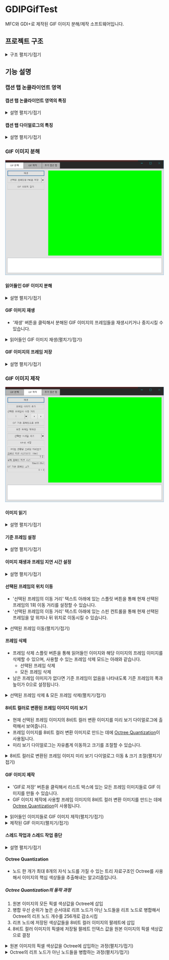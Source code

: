 # GDIPGifTest

MFC와 GDI+로 제작된 GIF 이미지 분해/제작 소프트웨어입니다.

## 프로젝트 구조

<details>
  <summary>구조 펼치기/접기</summary><br>

* GDIPGifTestDlg.h
  - 캡션 탭 다이얼로그(자식 비정형 다이얼로그)들을 관리하는 프로그램의 메인 다이얼로그입니다.
* GifDasmDlg.h
  - GIF 이미지 분해 기능을 제공하는 캡션 탭 다이얼로그입니다.
* GifAsmDlg.h
  - GIf 이미지 제작 기능을 제공하는 캡션 탭 다이얼로그입니다.
* GifExtraDlg.h
  - 메인 다이얼로그와의 메시지 통신만을 수행하는 캡션 탭 다이얼로그입니다.
* ProgressDlg.h
  - 작업 스레드의 작업 진행 상태를 확인하는 용도로 사용되는 다이얼로그입니다.
  - GifAsmDlg 다이얼로그에서만 사용됩니다.
* PreviewDlg.h
  - 특정 이미지의 8비트 컬러 변환 결과를 보여주는 용도로 사용되는 다이얼로그입니다.
  - GifAsmDlg 다이얼로그에서만 사용됩니다.
* TXYC_CustomCaption.h
  - 캡션 탭 다이얼로그 관리 기능을 제공하는 클래스입니다.
  - 메인 다이얼로그는 CDialog 클래스와 이 클래스를 다중상속 받습니다.
* TXYC_CaptionControl.h
  - 메인 다이얼로그와 캡션 탭 다이얼로그 간의 통신에 사용할 메시지 번호들입니다.
* TXYC_GDIP.h
  - GDI+ 기능들을 제공하는 클래스입니다.
  - 프로젝트 안에서 광범위하게 사용되기 때문에 미리 컴파일된 헤더 안에 포함되어 있습니다.
* TXYC_ListBox.h
  - CListBox 클래스를 상속 받은 사용자 정의 리스트 박스 클래스입니다.
* TXYC_ThumbnailList.h
  - TXYC_ListBox 클래스를 상속 받은 사용자 정의 리스트 박스 클래스입니다.
  - 읽어들인 GIF 이미지 프레임들의 섬네일을 보여주는 용도로 사용됩니다.
  - GifDasmDlg 다이얼로그에서만 사용됩니다.
* TXYC_FrameList.h
  - TXYC_ListBox 클래스를 상속 받은 사용자 정의 리스트 박스 클래스입니다.
  - 읽어들인 이미지들의 섬네일을 보여주는 용도로 사용됩니다.
  - GIF 이미지 제작에 사용할 이미지 데이터를 보관하는 용도로 사용됩니다.
  - GifAsmDlg 다이얼로그에서만 사용됩니다.
* TXYC_FrameThreadData.h
  - 작업 스레드가 사용할 함수들이 선언되어 있습니다.
  - 작업 스레드가 사용할 데이터 구조체가 선언되어 있습니다.
  - 사용할 벡터 자료구조의 자료형이 선언되어 있습니다.
  - GifAsmDlg 다이얼로그와 작업 진행 상태 확인 다이얼로그에서만 사용됩니다.
* TXYC_CustomProgress.h
  - GDI+ 출력을 사용하는 사용자 정의 프로그레스 컨트롤 윈도우입니다.
  - 작업 진행 상태 확인 다이얼로그에서만 사용됩니다.
* TXYC_RectPositionFunc.h
  - 사각형 영역의 종횡비를 유지하면서 다른 사각형 영역의 정중앙에 위치시키는 함수들입니다.
* TXYC_OctreeQuantizer.h
  - [Octree Quantization](#octree-quantization) 기능을 제공하는 클래스입니다.
  - GifAsmDlg 다이얼로그의 작업 스레드에서만 사용됩니다.

</details>

## 기능 설명

### 캡션 탭 논클라이언트 영역

#### 캡션 탭 논클라이언트 영역의 특징

<details>
  <summary>설명 펼치기/접기</summary><br>

* 캡션 영역까지 확장된 메인 다이얼로그의 클라이언트 영역 일부 공간을 논클라이언트 영역으로 지정해서 사용합니다.
* 메인 다이얼로그에서 추가한 자식 다이얼로그 개수만큼의 캡션 탭이 생성됩니다.
* 메인 다이얼로그의 크기를 변경하면 캡션 탭 다이얼로그의 크기가 메인 다이얼로그의 크기에 맞게 변경됩니다.
* 캡션 탭 기능을 제외한 나머지 기능들은 아래와 같이 일반적인 윈도우 논클라이언트 영역의 기능과 동일합니다.
  - 논클라이언트 영역을 드래그해서 윈도우 이동
  - 윈도우 테두리를 드래그해서 윈도우 크기 조정
  - 윈도우를 흔들어서 나머지 윈도우들 모두 최소화
  - 최소화/최대화/닫기 버튼 동작
  - Aero Snap(윈도우 키 + 방향 키) 등등...

</details>

#### 캡션 탭 다이얼로그의 특징

<details>
  <summary>설명 펼치기/접기</summary><br>

* 캡션 탭 다이얼로그는 캡션 영역이 없고 WS_CHILD 속성을 가진 메인 다이얼로그의 자식 비정형 다이얼로그입니다.
* 캡션 탭 다이얼로그들 간의 연관성과 결합도가 낮기 때문에 서로 다른 기능을 수행하는 다이얼로그들을 캡션 탭 다이얼로그로 사용하기 편리합니다.
* 아래와 같은 방법들을 통해 다른 캡션 탭 다이얼로그로 이동할 수 있습니다.
  - 캡션 탭을 마우스로 클릭
  - Ctrl + Tab 또는 Ctrl + Shift + Tab 키 조합의 입력

<details>
  <summary>마우스로 캡션 탭을 클릭해서 다른 캡션 탭으로 이동(펼치기/접기)</summary><br>

![CaptionTabMouseDemo](https://raw.githubusercontent.com/toxync/GDIPGifTest/master/demo_images/caption_tab_mouse_demo.gif)

</details>

<details>
  <summary>단축키 조합을 입력해서 다른 캡션 탭으로 이동(펼치기/접기)</summary><br>

![CaptionTabKeyDemo](https://raw.githubusercontent.com/toxync/GDIPGifTest/master/demo_images/caption_tab_key_demo.gif)

</details>

</details>

### GIF 이미지 분해

![GifDasmDlg](https://raw.githubusercontent.com/toxync/GDIPGifTest/master/demo_images/GifDasmDlg_img.png)

#### 읽어들인 GIF 이미지 분해

<details>
  <summary>설명 펼치기/접기</summary><br>

* GIF 이미지를 읽어들이면 프레임 개수만큼의 프레임 섬네일 표시용 리스트 박스 항목이 만들어집니다.
* GIF 이미지를 읽어들이는 방법들은 아래와 같습니다.
  - GIF 이미지를 드래그 & 드롭
  - 'GIF 이미지 찾기' 버튼 클릭

<details>
  <summary>드래그 & 드롭으로 GIF 이미지 읽기(펼치기/접기)</summary><br>

![LoadGifDemo](https://raw.githubusercontent.com/toxync/GDIPGifTest/master/demo_images/load_gif_demo.gif)

</details>

</details>

#### GIF 이미지 재생

* '재생' 버튼을 클릭해서 분해된 GIF 이미지의 프레임들을 재생시키거나 중지시킬 수 있습니다.

<details>
  <summary>읽어들인 GIF 이미지 재생(펼치기/접기)</summary><br>

![PlayGifDemo](https://raw.githubusercontent.com/toxync/GDIPGifTest/master/demo_images/play_gif_demo.gif)

</details>

#### GIF 이미지의 프레임 저장

<details>
  <summary>설명 펼치기/접기</summary><br>

* 프레임 저장 스플릿 버튼을 통해 프레임 저장 모드를 변경할 수 있으며, 사용할 수 있는 프레임 저장 모드는 아래와 같습니다.
  - 현재 선택된 프레임만 PNG 이미지로 저장
  - 모든 프레임들을 PNG 이미지로 저장

<details>
  <summary>읽어들인 GIF 이미지의 모든 프레임 저장(펼치기/접기)</summary><br>

![SaveGifDemo](https://raw.githubusercontent.com/toxync/GDIPGifTest/master/demo_images/save_gif_demo.gif)

</details>

* 분해된 GIF 이미지의 모든 프레임들을 저장하면 분해된 GIF 이미지의 모든 프레임들이 저장된 폴더가 생성됩니다.
  - 생성된 폴더의 이름은 읽어들인 GIF 이미지의 파일 이름과 동일합니다.

<details>
  <summary>읽어들인 GIF 이미지의 모든 프레임 저장 결과(펼치기/접기)</summary><br>

![GifSaveAllFrameResult](https://raw.githubusercontent.com/toxync/GDIPGifTest/master/demo_images/gif_save_all_frame_result.png)

</details>

</details>

### GIF 이미지 제작

![GifAsmDlg](https://raw.githubusercontent.com/toxync/GDIPGifTest/master/demo_images/GifAsmDlg_img.png)

#### 이미지 읽기

<details>
  <summary>설명 펼치기/접기</summary><br>

* 이미지를 읽어들이면 원본 이미지와 원본 이미지 기반의 프레임 이미지가 저장된 리스트 박스 항목이 만들어집니다.
  - 프레임 이미지는 기준 프레임과 동일한 크기로 생성됩니다.
* GIF 이미지 제작에 사용할 이미지를 읽어들이는 방법들은 아래와 같습니다.
  - 이미지 파일을 드래그 & 드롭
  - '프레임 이미지 추가' 버튼 클릭

<details>
  <summary>드래그 & 드롭으로 이미지 파일 읽기(펼치기/접기)</summary><br>

![LoadImageDemo](https://raw.githubusercontent.com/toxync/GDIPGifTest/master/demo_images/load_image_demo.gif)

</details>

</details>

#### 기준 프레임 설정

<details>
  <summary>설명 펼치기/접기</summary><br>

* 제일 먼저 읽어들인 이미지가 기준 프레임으로 설정됩니다.
* 'GIF 기준 프레임으로 설정' 버튼을 클릭해서 현재 선택된 이미지를 기준 프레임으로 설정할 수 있습니다.
* 기준 프레임과 화면비가 다른 이미지를 읽어들였다면 읽어들인 이미지의 프레임 이미지는 해당 이미지의 화면비를 유지하기 위해 레터 박스가 추가된 상태로 만들어집니다.
* 기준 프레임이 설정될 때마다 기준 프레임 크기 에디트 컨트롤에 설정된 기준 프레임의 크기가 표시됩니다.

<details>
  <summary>제작될 GIF 이미지의 기준 프레임 변경(펼치기/접기)</summary><br>

![ResetBaseFrameDemo](https://raw.githubusercontent.com/toxync/GDIPGifTest/master/demo_images/reset_base_frame_demo.gif)

</details>

</details>

#### 이미지 재생과 프레임 지연 시간 설정

<details>
  <summary>설명 펼치기/접기</summary><br>

* '재생' 버튼을 클릭해서 GIF 이미지 제작에 사용할 이미지들을 재생시키거나 중지시킬 수 있으며, 현재 설정된 프레임 지연 시간이 재생 지연 시간입니다.
* 프레임 지연 시간 에디트 컨트롤과 연결된 스핀 컨트롤로 프레임 지연 시간을 변경할 수 있으며 스핀 컨트롤의 조작 방법은 아래와 같습니다.
  - 스핀 컨트롤 버튼을 마우스로 클릭
  - 프레임 지연 시간 에디트 컨트롤에 포커스가 있는 상태로 위아래 방향 키를 입력
  - 프레임 지연 시간 에디트 컨트롤에 포커스가 있는 상태로 마우스 휠을 회전
* 프레임 지연 시간이 변경될 때마다 변경된 프레임 지연 시간의 실제 프레임 지연 시간이 자동으로 표시됩니다.

<details>
  <summary>프레임 이미지 재생 & 프레임 지연 시간 변경(펼치기/접기)</summary><br>

![PlayFrameDemo](https://raw.githubusercontent.com/toxync/GDIPGifTest/master/demo_images/play_frame_demo.gif)

</details>

</details>

#### 선택된 프레임의 위치 이동

* '선택된 프레임의 이동 거리' 텍스트 아래에 있는 스플릿 버튼을 통해 현재 선택된 프레임의 1회 이동 거리를 설정할 수 있습니다.
* '선택된 프레임의 이동 거리' 텍스트 아래에 있는 스핀 컨트롤을 통해 현재 선택된 프레임을 앞 위치나 뒤 위치로 이동시킬 수 있습니다.

<details>
  <summary>선택된 프레임 이동(펼치기/접기)</summary><br>

![ShiftFrameDemo](https://raw.githubusercontent.com/toxync/GDIPGifTest/master/demo_images/shift_frame_demo.gif)

</details>

#### 프레임 삭제

* 프레임 삭제 스플릿 버튼을 통해 읽어들인 이미지와 해당 이미지의 프레임 이미지를 삭제할 수 있으며, 사용할 수 있는 프레임 삭제 모드는 아래와 같습니다.
  - 선택된 프레임 삭제
  - 모든 프레임 삭제
* 남은 프레임 이미지가 없다면 기준 프레임이 없음을 나타내도록 기준 프레임의 폭과 높이가 0으로 설정됩니다.

<details>
  <summary>선택된 프레임 삭제 & 모든 프레임 삭제(펼치기/접기)</summary><br>

![RemoveFrameDemo](https://raw.githubusercontent.com/toxync/GDIPGifTest/master/demo_images/remove_frame_demo.gif)

</details>

#### 8비트 컬러로 변환된 프레임 이미지 미리 보기

* 현재 선택된 프레임 이미지의 8비트 컬러 변환 이미지를 미리 보기 다이얼로그에 출력해서 보여줍니다.
* 프레임 이미지를 8비트 컬러 변환 이미지로 만드는 데에 [Octree Quantization](#octree-quantization)이 사용됩니다.
* 미리 보기 다이얼로그는 자유롭게 이동하고 크기를 조절할 수 있습니다.

<details>
  <summary>8비트 컬러로 변환된 프레임 이미지 미리 보기 다이얼로그 이동 & 크기 조절(펼치기/접기)</summary><br>

![ConvertPreviewDemo](https://raw.githubusercontent.com/toxync/GDIPGifTest/master/demo_images/convert_preview_demo.gif)

</details>

#### GIF 이미지 제작

* 'GIF로 저장' 버튼을 클릭해서 리스트 박스에 있는 모든 프레임 이미지들로 GIF 이미지를 만들 수 있습니다.
* GIF 이미지 제작에 사용할 프레임 이미지의 8비트 컬러 변환 이미지를 만드는 데에 [Octree Quantization](#octree-quantization)이 사용됩니다.

<details>
  <summary>읽어들인 이미지들로 GIF 이미지 제작(펼치기/접기)</summary><br>

![CreateGifDemo](https://raw.githubusercontent.com/toxync/GDIPGifTest/master/demo_images/create_gif_demo.gif)

</details>

<details>
  <summary>제작된 GIF 이미지(펼치기/접기)</summary><br>

![CreatedGifResult](https://raw.githubusercontent.com/toxync/GDIPGifTest/master/demo_images/octree_add_color.gif)

</details>

#### 스레드 작업과 스레드 작업 중단

<details>
  <summary>설명 펼치기/접기</summary><br>

* 스레드를 통해 실행되는 작업들은 아래와 같습니다.
  - 이미지 읽기
  - 기준 프레임 변경
  - 8비트 컬러로 변환된 프레임 미리 보기
  - GIF 이미지 제작
* 스레드가 실행되면 작업 진행 상태를 보여주는 다이얼로그가 만들어지며, 스레드의 작업 한 개가 완료될 때마다 작업 상태 표시 다이얼로그의 프로그레스 바 진행도가 증가합니다.
* 스레드가 실행되는 도중에는 작업표시줄 아이콘 메뉴의 '창 닫기' 명령으로 메인 다이얼로그가 닫히지 않습니다.

<details>
  <summary>스레드 실행 도중 창 닫기 방지(펼치기/접기)</summary><br>

![WindowClosePreventionDemo](https://raw.githubusercontent.com/toxync/GDIPGifTest/master/demo_images/window_close_prevention_demo.gif)

</details>

* 작업 상태 표시 다이얼로그의 '작업 중단' 버튼을 클릭하면 스레드가 진행하던 작업을 강제로 종료시킬 수 있습니다.
  - 이미지 읽기 작업은 스레드가 강제로 종료되면 프레임 이미지 생성을 완료한 이미지까지만 읽어들입니다.
  - 이미지 읽기 작업을 제외한 나머지 스레드 작업들은 스레드가 강제로 종료되면 완료된 작업을 마무리하지 않고 모두 버립니다.

<details>
  <summary>이미지 읽기 작업 도중 작업 강제 종료(펼치기/접기)</summary><br>

![LoadAbortDemo](https://raw.githubusercontent.com/toxync/GDIPGifTest/master/demo_images/load_abort_demo.gif)

</details>

<details>
  <summary>GIF 기준 프레임 변경 작업 도중 작업 강제 종료(펼치기/접기)</summary><br>

![ResetBaseAbortDemo](https://raw.githubusercontent.com/toxync/GDIPGifTest/master/demo_images/reset_base_abort_demo.gif)

</details>

</details>

#### Octree Quantization

* 노드 한 개가 최대 8개의 자식 노드를 가질 수 있는 트리 자료구조인 Octree를 사용해서 이미지의 핵심 색상들을 추출해내는 알고리즘입니다.

##### Octree Quantization의 동작 과정
1. 원본 이미지의 모든 픽셀 색상값을 Octree에 삽입
2. 병합 우선 순위가 높은 순서대로 리프 노드가 아닌 노드들을 리프 노드로 병합해서 Octree의 리프 노드 개수를 256개로 감소시킴
3. 리프 노드에 저장된 색상값들을 8비트 컬러 이미지의 팔레트에 삽입
4. 8비트 컬러 이미지의 픽셀에 저장될 팔레트 인덱스 값을 원본 이미지의 픽셀 색상값으로 결정

<details>
  <summary>원본 이미지의 픽셀 색상값을 Octree에 삽입하는 과정(펼치기/접기)</summary><br>

* 설명에 사용된 이미지들은 모두 자체적으로 제작했습니다.

![OctreeAddColor00](https://raw.githubusercontent.com/toxync/GDIPGifTest/master/demo_images/octree_add_color_00.PNG)
- - - -
![OctreeAddColor01](https://raw.githubusercontent.com/toxync/GDIPGifTest/master/demo_images/octree_add_color_01.PNG)
- - - -
![OctreeAddColor02](https://raw.githubusercontent.com/toxync/GDIPGifTest/master/demo_images/octree_add_color_02.PNG)
- - - -
![OctreeAddColor03](https://raw.githubusercontent.com/toxync/GDIPGifTest/master/demo_images/octree_add_color_03.PNG)
- - - -
![OctreeAddColor04](https://raw.githubusercontent.com/toxync/GDIPGifTest/master/demo_images/octree_add_color_04.PNG)
- - - -
![OctreeAddColor05](https://raw.githubusercontent.com/toxync/GDIPGifTest/master/demo_images/octree_add_color_05.PNG)
- - - -
![OctreeAddColor06](https://raw.githubusercontent.com/toxync/GDIPGifTest/master/demo_images/octree_add_color_06.PNG)
- - - -
![OctreeAddColor07](https://raw.githubusercontent.com/toxync/GDIPGifTest/master/demo_images/octree_add_color_07.PNG)
- - - -
![OctreeAddColor08](https://raw.githubusercontent.com/toxync/GDIPGifTest/master/demo_images/octree_add_color_08.PNG)
- - - -
![OctreeAddColor09](https://raw.githubusercontent.com/toxync/GDIPGifTest/master/demo_images/octree_add_color_09.PNG)

</details>

<details>
  <summary> Octree의 리프 노드가 아닌 노드들을 병합하는 과정(펼치기/접기)</summary><br>

* 설명에 사용된 이미지들은 모두 자체적으로 제작했습니다.

![OctreeReduction00](https://raw.githubusercontent.com/toxync/GDIPGifTest/master/demo_images/octree_reduction_00.PNG)
- - - -
![OctreeReduction01](https://raw.githubusercontent.com/toxync/GDIPGifTest/master/demo_images/octree_reduction_01.PNG)
- - - -
![OctreeReduction02](https://raw.githubusercontent.com/toxync/GDIPGifTest/master/demo_images/octree_reduction_02.PNG)
- - - -
![OctreeReduction03](https://raw.githubusercontent.com/toxync/GDIPGifTest/master/demo_images/octree_reduction_03.PNG)
- - - -
![OctreeReduction04](https://raw.githubusercontent.com/toxync/GDIPGifTest/master/demo_images/octree_reduction_04.PNG)
- - - -
![OctreeReduction05](https://raw.githubusercontent.com/toxync/GDIPGifTest/master/demo_images/octree_reduction_05.PNG)
- - - -
![OctreeReduction06](https://raw.githubusercontent.com/toxync/GDIPGifTest/master/demo_images/octree_reduction_06.PNG)

</details>

